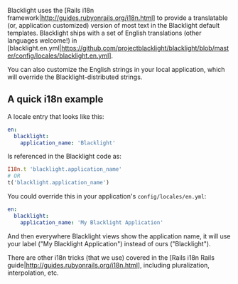 Blacklight uses the [Rails i18n framework|http://guides.rubyonrails.org/i18n.html] to provide a translatable (or, application customized) version of most text in the Blacklight default templates. Blacklight ships with a set of English translations (other languages welcome!) in [blacklight.en.yml|https://github.com/projectblacklight/blacklight/blob/master/config/locales/blacklight.en.yml].

You can also customize the English strings in your local application, which will override the Blacklight-distributed strings.

## A quick i18n example
A locale entry that looks like this:

```yaml
en:
  blacklight:
    application_name: 'Blacklight'
```

Is referenced in the Blacklight code as:

```ruby
I18n.t 'blacklight.application_name'
# OR
t('blacklight.application_name')
```

You could override this in your application's ```config/locales/en.yml```:

```yaml
en:
  blacklight:
    application_name: 'My Blacklight Application'
```

And then everywhere Blacklight views show the application name, it will use your label ("My Blacklight Application") instead of ours ("Blacklight").

There are other i18n tricks (that we use) covered in the [Rails i18n Rails guide|http://guides.rubyonrails.org/i18n.html], including pluralization, interpolation, etc.
